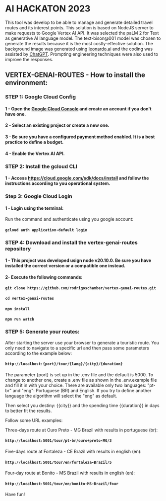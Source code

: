 # AI HACKATON 2023

This tool was develop to be able to manage and generate detailed travel routes and its interest points. This solution is based on NodeJS server to make requests to Google Vertex AI API. It was selected the paLM 2 for Text as generative AI language model. The text-bison@001 model was chosen to generate the results because it is the most costly-effective solution. The background image was generated using [leonardo.ai](https://leonardo.ai) and the coding was assisted by [ChatGPT](https://chat.openai.com). Prompting engineering techniques were also used to improve the responses.

## VERTEX-GENAI-ROUTES - How to install the environment:

### STEP 1: Google Cloud Config

#### 1 - Open the [Google Cloud Console](https://console.cloud.google.com) and create an account if you don't have one.
#### 2 - Select an existing project or create a new one.
#### 3 - Be sure you have a configured payment method enabled. It is a best practice to define a budget.
#### 4 - Enable the Vertex AI API.

### STEP 2: Install the gcloud CLI

#### 1 - Access https://cloud.google.com/sdk/docs/install and follow the instructions according to you operational system.

### Step 3: Google Cloud Login

#### 1 - Login using the terminal:

Run the command and authenticate using you google account:

#### `gcloud auth application-default login`

### STEP 4: Download and install the vertex-genai-routes repository

#### 1 - This project was developed usign node v20.10.0. Be sure you have installed the correct version or a compatible one instead.

#### 2- Execute the following commands:

#### `git clone https://github.com/rodrigoschamber/vertex-genai-routes.git`

#### `cd vertex-genai-routes`

#### `npm install`

#### `npm run watch`

### STEP 5: Generate your routes:

After starting the server use your browser to generate a touristic route. You only need to navigate to a specific url and then pass some parameters according to the example below:

#### `http://localhost:{port}/tour/{lang}/{city}/{duration}`

The parameter {port} is set up in the .env file and the default is 5000. To change to another one, create a .env file as shown in the .env.example file and fill it in with your choice. There are available only two languages: "pt-br" and "eng": Portuguese (BR) and English. If you try to define another language the algorithm will select the "eng" as default.

Then select you destiny: {{city}} and the spending time {{duration}} in days to better fit the results.

Follow some URL examples:

Three-days route at Ouro Preto - MG Brazil with results in portuguese (br):

#### `http://localhost:5001/tour/pt-br/ouro+preto-MG/3`


Five-days route at Fortaleza - CE Brazil with results in english (en):

#### `http://localhost:5001/tour/en/fortaleza-Brazil/5`

Four-day route at Bonito - MS Brazil with results in english (en):

#### `http://localhost:5001/tour/en/bonito-MS-Brazil/four`

Have fun!
